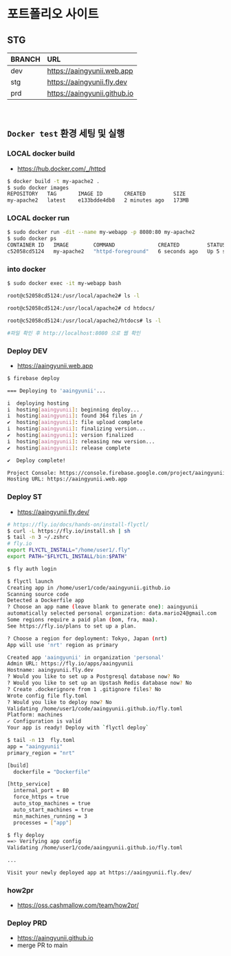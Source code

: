 # 포트폴리오 사이트

## STG
|BRANCH|URL|
|---|:---|
|dev|https://aaingyunii.web.app|
|stg|https://aaingyunii.fly.dev|
|prd|https://aaingyunii.github.io|

<br>

## `Docker test` 환경 세팅 및 실행


### LOCAL docker build
- https://hub.docker.com/_/httpd

```bash
$ docker build -t my-apache2 .
$ sudo docker images
REPOSITORY   TAG       IMAGE ID       CREATED         SIZE
my-apache2   latest    e133bdde4db8   2 minutes ago   173MB
```

### LOCAL docker run
``` bash
$ sudo docker run -dit --name my-webapp -p 8080:80 my-apache2
$ sudo docker ps
CONTAINER ID   IMAGE        COMMAND              CREATED         STATUS         PORTS                                   NAMES
c52058cd5124   my-apache2   "httpd-foreground"   6 seconds ago   Up 5 seconds   0.0.0.0:8080->80/tcp, :::8080->80/tcp   my-webapp
```

### into docker
```bash
$ sudo docker exec -it my-webapp bash

root@c52058cd5124:/usr/local/apache2# ls -l

root@c52058cd5124:/usr/local/apache2# cd htdocs/

root@c52058cd5124:/usr/local/apache2/htdocs# ls -l

#파일 확인 후 http://localhost:8080 으로 웹 확인
```

### Deploy DEV
- https://aaingyunii.web.app
```bash
$ firebase deploy

=== Deploying to 'aaingyunii'...

i  deploying hosting
i  hosting[aaingyunii]: beginning deploy...
i  hosting[aaingyunii]: found 364 files in /
✔  hosting[aaingyunii]: file upload complete
i  hosting[aaingyunii]: finalizing version...
✔  hosting[aaingyunii]: version finalized
i  hosting[aaingyunii]: releasing new version...
✔  hosting[aaingyunii]: release complete

✔  Deploy complete!

Project Console: https://console.firebase.google.com/project/aaingyunii/overview
Hosting URL: https://aaingyunii.web.app
```

### Deploy ST
- https://aaingyunii.fly.dev/
```bash
# https://fly.io/docs/hands-on/install-flyctl/
$ curl -L https://fly.io/install.sh | sh
$ tail -n 3 ~/.zshrc 
# fly.io
export FLYCTL_INSTALL="/home/user1/.fly"
export PATH="$FLYCTL_INSTALL/bin:$PATH"

$ fly auth login

$ flyctl launch
Creating app in /home/user1/code/aaingyunii.github.io
Scanning source code
Detected a Dockerfile app
? Choose an app name (leave blank to generate one): aaingyunii                                                                                                                                                                            
automatically selected personal organization: data.mario24@gmail.com
Some regions require a paid plan (bom, fra, maa).
See https://fly.io/plans to set up a plan.

? Choose a region for deployment: Tokyo, Japan (nrt)
App will use 'nrt' region as primary

Created app 'aaingyunii' in organization 'personal'
Admin URL: https://fly.io/apps/aaingyunii
Hostname: aaingyunii.fly.dev
? Would you like to set up a Postgresql database now? No
? Would you like to set up an Upstash Redis database now? No
? Create .dockerignore from 1 .gitignore files? No
Wrote config file fly.toml
? Would you like to deploy now? No
Validating /home/user1/code/aaingyunii.github.io/fly.toml
Platform: machines
✓ Configuration is valid
Your app is ready! Deploy with `flyctl deploy`

$ tail -n 13  fly.toml
app = "aaingyunii"
primary_region = "nrt"

[build]
  dockerfile = "Dockerfile"

[http_service]
  internal_port = 80
  force_https = true
  auto_stop_machines = true
  auto_start_machines = true
  min_machines_running = 3
  processes = ["app"]

$ fly deploy
==> Verifying app config
Validating /home/user1/code/aaingyunii.github.io/fly.toml

...

Visit your newly deployed app at https://aaingyunii.fly.dev/
```

### how2pr
- https://oss.cashmallow.com/team/how2pr/

### Deploy PRD
- https://aaingyunii.github.io
- merge PR to main





